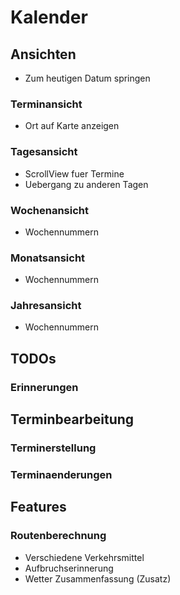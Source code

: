 # Kalender

## Ansichten
- Zum heutigen Datum springen
### Terminansicht
- Ort auf Karte anzeigen
### Tagesansicht
- ScrollView fuer Termine
- Uebergang zu anderen Tagen
### Wochenansicht
- Wochennummern
### Monatsansicht
- Wochennummern
### Jahresansicht
- Wochennummern

## TODOs
### Erinnerungen

## Terminbearbeitung
### Terminerstellung
### Terminaenderungen

## Features
### Routenberechnung
- Verschiedene Verkehrsmittel
- Aufbruchserinnerung
- Wetter Zusammenfassung (Zusatz)
